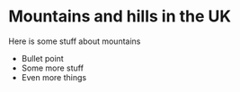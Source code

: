 Mountains and hills in the UK
====================
Here is some stuff about mountains
* Bullet point
* Some more stuff
* Even more things